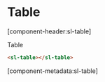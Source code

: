 # Table

[component-header:sl-table]

Table

```html preview
<sl-table></sl-table>
```

[component-metadata:sl-table]